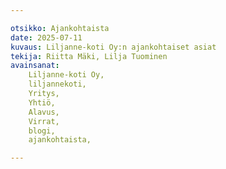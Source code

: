 ```yaml
---

otsikko: Ajankohtaista
date: 2025-07-11
kuvaus: Liljanne-koti Oy:n ajankohtaiset asiat
tekija: Riitta Mäki, Lilja Tuominen
avainsanat: 
    Liljanne-koti Oy,
    liljannekoti,
    Yritys,
    Yhtiö,
    Alavus,
    Virrat,
    blogi,
    ajankohtaista,

---
```

